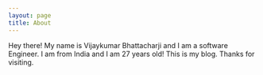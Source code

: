 ```yaml
---
layout: page
title: About
---
```


<p class="message">
  Hey there! My name is Vijaykumar Bhattacharji and I am a software Engineer. I am from India and I am 27 years old!
  This is my blog. Thanks for visiting.
</p>

